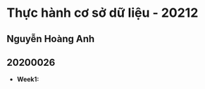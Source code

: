 <h1>Thực hành cơ sở dữ liệu - 20212</h1>
<h2>Nguyễn Hoàng Anh</h2>
<h2>20200026</h2>
<ul>
  <li>
    <b>Week1: </b>
  </li>
</ul>
